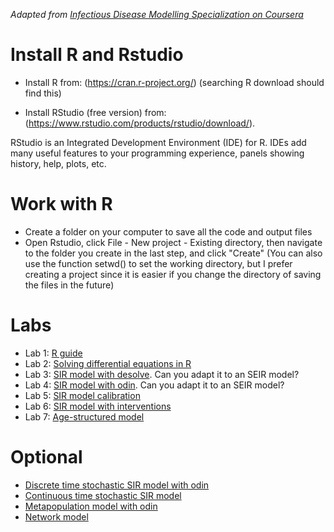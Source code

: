 
*Adapted from [Infectious Disease Modelling Specialization on Coursera](https://www.coursera.org/specializations/infectious-disease-modelling)*


# Install R and Rstudio  
* Install R from: (https://cran.r-project.org/) (searching R download should find this)

* Install RStudio (free version) from: (https://www.rstudio.com/products/rstudio/download/).

RStudio is an Integrated Development Environment (IDE) for R. IDEs add many useful features to your programming experience, panels showing history, help, plots, etc.  


# Work with R  
* Create a folder on your computer to save all the code and output files    
* Open Rstudio, click File - New project - Existing directory, then navigate to the folder you create in the last step, and click "Create" (You can also use the function setwd() to set the working directory, but I prefer creating a project since it is easier if you change the directory of saving the files in the future)   

# Labs        
* Lab 1: [R guide](R_Reference_Guide_for_IDM.html)   
* Lab 2: [Solving differential equations in R](Solving_Differential_Equations_in_R.html)    
* Lab 3: [SIR model with desolve](SIR_model.html). Can you adapt it to an SEIR model?   
* Lab 4: [SIR model with odin](http://epirecip.es/epicookbook/chapters/sir/r_odin). Can you adapt it to an SEIR model?  
* Lab 5: [SIR model calibration](Calibration_LS.html)
* Lab 6: [SIR model with interventions](Modeling_intervention.html)
* Lab 7: [Age-structured model](Age_structured_model.html)




# Optional    
* [Discrete time stochastic SIR model with odin](http://epirecip.es/epicookbook/chapters/sir-stochastic-discretestate-discretetime/r_odin)
* [Continuous time stochastic SIR model](http://epirecip.es/epicookbook/chapters/sir-stochastic-discretestate-continuoustime/r)  
* [Metapopulation model with odin](http://epirecip.es/epicookbook/chapters/lloydjansen2004/r_odin)   
* [Network model](http://epirecip.es/epicookbook/chapters/sircn/r) 
